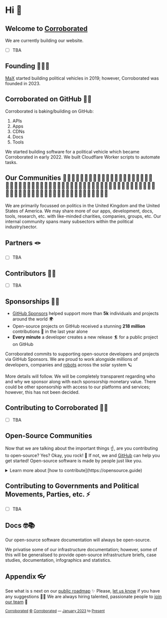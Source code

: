 # Hi 👋 

## Welcome to [Corroborated](https://github.com/Corroborated)

We are currently building our website.

- [ ] TBA

## Founding 👨🏻‍💻

[MaX](https://github.com/MaXFalstein) started building political vehicles in 2019; however, Corroborated was founded in 2023.

## Corroborated on GitHub 🧑‍🍳

Corroborated is baking/building on GitHub:

1.	APIs
2.	Apps
3.	CDNs
4.	Docs
5.	Tools

We started building software for a political vehicle which became Corroborated in early 2022.
We built Cloudflare Worker scripts to automate tasks.

## Our Communities 👨‍👩‍👦👨‍👩‍👧👨‍👩‍👧‍👦👨‍👩‍👦‍👦👨‍👩‍👧‍👧👩‍👩‍👦👩‍👩‍👧👩‍👩‍👧‍👦👩‍👩‍👦‍👦👩‍👩‍👧‍👧👨‍👨‍👦👨‍👨‍👧👨‍👨‍👧‍👦👨‍👨‍👦‍👦👨‍👨‍👧‍👧👩‍👦👩‍👧👩‍👧‍👦👩‍👦‍👦👩‍👧‍👧👨‍👦👨‍👧👨‍👧‍👦👨‍👦‍👦👨‍👧‍👧

We are primarily focussed on politics in the United Kingdom and the United States of America.
We may share more of our apps, development, docs, tools, research, etc. with like-minded charities, companies, groups, etc.
Our internal community spans many subsectors within the political industry/sector.

## Partners 🪢

- [ ] TBA

## Contributors 🧑‍🔧

- [ ] TBA

## Sponsorships 🐕‍🦺

- [GitHub Sponsors](https://github.com/sponsors) helped support more than **5k** individuals and projects around the world 🌍
- Open-source projects on GitHub received a stunning **218 million** contributions 🚀 in the last year alone
- **Every minute** a developer creates a new release 🏄 for a public project on GitHub

Corroborated commits to supporting open-source developers and projects via GitHub Sponsors.
We are proud to work alongside millions of developers, companies and [robots](https://github.com/readme/featured/nasa-ingenuity-helicopter) across the solar system 🪐

More details will follow. We will be completely transparent regarding who and why we sponsor along with each sponsorship monetary value.
There could be other sponsorship with access to our platforms and services; however, this has not been decided.

## Contributing to Corroborated 🧑‍🏭

- [ ] TBA

## Open-Source Communities

Now that we are talking about the important things ☝️, are you contributing to open-source? Yes? Okay, you rock! 🎸 If not, we and [GitHub](https://github.com) can help you get started! Open-source software is made by people just like you.
<details> 
<summary>Learn more about [how to contribute](https://opensource.guide)</summary>
<br>
<ul>
<li>[How to Contribute to Open-Source](https://opensource.guide/how-to-contribute)</li>
<li>[Starting an Open Source Project](https://opensource.guide/starting-a-project)</li>
<li>[Finding Users for Your Project](https://opensource.guide/finding-users)</li>
<li>[Building Welcoming Communities](https://opensource.guide/building-community)</li>
<li>[Best Practices for Maintainers](https://opensource.guide/best-practices)</li>
<li>[Leadership and Governance](https://opensource.guide/leadership-and-governance)</li>
<li>[Getting Paid for Open-Source Work](https://opensource.guide/getting-paid)</li>
<li>[Your Code of Conduct](https://opensource.guide/code-of-conduct)</li>
<li>[Open-Source Metrics](https://opensource.guide/metrics)</li>
<li>[The Legal Side of Open Source](https://opensource.guide/legal/)</li>
</ul>
</details>

## Contributing to Governments and Political Movements, Parties, etc. ⚡️

- [ ] TBA

## Docs 🤓📚

Our open-source software documentation will always be open-source.

We privatise some of our infrastructure documentation; however, some of this will be generalised to provide open-source infrastructure briefs, case studies, documentation, infographics and statistics.

## Appendix 👓

See what is s next on our [public roadmap](https://github.com/Corroborated/roadmap) ✨
Please, [let us know](https://github.com/Corroborated/feedback) if you have any suggestions 🙇‍♂️
We are always hiring talented, passionate people to [join our team](https://github.com/Corroborated/careers) 🙌

<sub><a href="https://corroborated">Corroborated</a> <a href="https://legal.corroborated/copyright">©</a> <a href="https://corroborated">Corroborated</a> — <a href="https://corroborated/founding" id="originyear">January 2023</a> to <a href="https://southcoast.energy/latest" id="monthyear">Present</a></sub>
